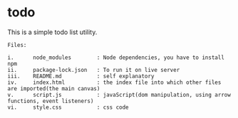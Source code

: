 # todo


This is a simple todo list utility.

    Files:
    
    i.      node_modules 		: Node dependencies, you have to install npm
    ii. 	package-lock.json 	: To run it on live server
    iii. 	README.md 		  	: self explanatory
    iv. 	index.html 		  	: the index file into which other files are imported(the main canvas)
    v.      script.js 			: javaScript(dom manipulation, using arrow functions, event listeners)
    vi. 	style.css 			: css code


